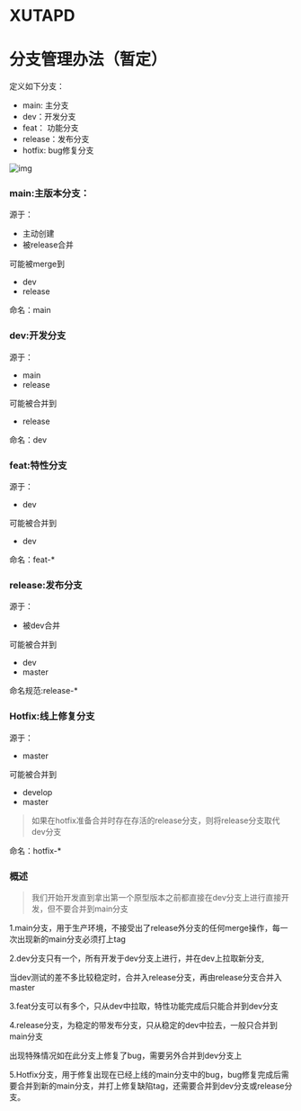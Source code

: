 # XUTAPD

# 分支管理办法（暂定）

定义如下分支：

- main: 主分支
- dev：开发分支
- feat： 功能分支
- release：发布分支
- hotfix: bug修复分支

![img](http://static.oschina.net/uploads/img/201302/25142840_pKcL.png)

### main:主版本分支：

源于：

- 主动创建
- 被release合并

可能被merge到

- dev
- release

命名：main

### dev:开发分支

源于：

- main
- release

可能被合并到

- release

命名：dev

### feat:特性分支

源于：

- dev

可能被合并到

- dev

命名：feat-*

### release:发布分支

源于：

- 被dev合并

可能被合并到

- dev
- master

命名规范:release-*

### Hotfix:线上修复分支

源于：

- master

可能被合并到

- develop
- master

> 如果在hotfix准备合并时存在存活的release分支，则将release分支取代dev分支

命名：hotfix-*

### 概述

> 我们开始开发直到拿出第一个原型版本之前都直接在dev分支上进行直接开发，但不要合并到main分支

1.main分支，用于生产环境，不接受出了release外分支的任何merge操作，每一次出现新的main分支必须打上tag

2.dev分支只有一个，所有开发于dev分支上进行，并在dev上拉取新分支,

当dev测试的差不多比较稳定时，合并入release分支，再由release分支合并入master

3.feat分支可以有多个，只从dev中拉取，特性功能完成后只能合并到dev分支

4.release分支，为稳定的带发布分支，只从稳定的dev中拉去，一般只合并到main分支

出现特殊情况如在此分支上修复了bug，需要另外合并到dev分支上

5.Hotfix分支，用于修复出现在已经上线的main分支中的bug，bug修复完成后需要合并到新的main分支，并打上修复缺陷tag，还需要合并到dev分支或release分支。

